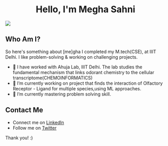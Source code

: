 <h1 align="center"> Hello, I'm Megha Sahni</h1>

![](https://visitor-badge.glitch.me/badge/page_id+msahni825.msahni825)

## Who Am I?

So here's something about [me]gha
I completed my M.tech(CSE), at IIIT Delhi. I like problem-solving & working on challenging projects. 

- 🔭 I have worked with Ahuja Lab, IIIT Delhi. The lab studies the fundamental mechanism that links odorant chemistry to the cellular transcriptome(CHEMOINFORMATICS)
- 🌱 I’m currently working on project that finds the interaction of Olfactory Receptor - Ligand for multiple species,using ML approaches.
- 👯 I’m currently mastering problem solving skill.

## Contact Me

* Connect me on [LinkedIn](https://www.linkedin.com/in/megha-sahni-6ab957114/)
* Follow me on [Twitter](https://twitter.com/MeghaSahni4)

Thank you! :)
